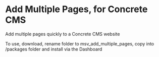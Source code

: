 # Add Multiple Pages, for Concrete CMS
Add multiple pages quickly to a Concrete CMS website

To use, download, rename folder to msv_add_multiple_pages, copy into /packages folder and install via the Dashboard
